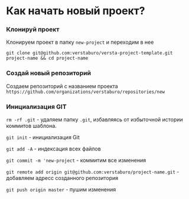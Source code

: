 # Как начать новый проект?

### Клонируй проект

Клонируем проект в папку `new-project` и переходим в нее
```
git clone git@github.com:verstaburo/versta-project-template.git project-name && cd project-name
```

### Создай новый репозиторий

Создаем репозиторий с названием проекта
```https://github.com/organizations/verstaburo/repositories/new```

### Инициализация GIT

`rm -rf .git` - удаляем папку `.git`, избавляясь от избыточной истории коммитов шаблона.

`git init` - инициализация Git

`git add -A` - индексация всех файлов

`git commit -m 'new-project` - коммитим все изменения

`git remote add origin git@github.com:verstaburo/project-name.git` - добавляем адресс созданного репозитория

`git push origin master` - пушим изменения

